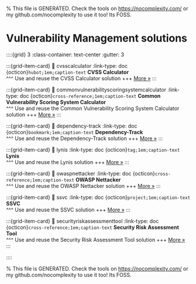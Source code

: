 
% This file is GENERATED. Check the tools on https://nocomplexity.com/ or my github.com/nocomplexity to use it too! Its FOSS. 

# Vulnerability Management solutions 
::::{grid} 3
:class-container: text-center
:gutter: 3 

:::{grid-item-card}
:link: cvsscalculator
:link-type: doc
{octicon}`hubot;1em;caption-text` **CVSS Calculator**        
^^^
Use and reuse the CVSS Calculator solution
+++
[More »](cvsscalculator)
:::

:::{grid-item-card}
:link: commonvulnerabilityscoringsystemcalculator
:link-type: doc
{octicon}`cross-reference;1em;caption-text` **Common Vulnerability Scoring System Calculator**        
^^^
Use and reuse the Common Vulnerability Scoring System Calculator solution
+++
[More »](commonvulnerabilityscoringsystemcalculator)
:::

:::{grid-item-card}
:link: dependency-track
:link-type: doc
{octicon}`bookmark;1em;caption-text` **Dependency-Track**        
^^^
Use and reuse the Dependency-Track solution
+++
[More »](dependency-track)
:::

:::{grid-item-card}
:link: lynis
:link-type: doc
{octicon}`tag;1em;caption-text` **Lynis**        
^^^
Use and reuse the Lynis solution
+++
[More »](lynis)
:::

:::{grid-item-card}
:link: owaspnettacker
:link-type: doc
{octicon}`cross-reference;1em;caption-text` **OWASP Nettacker**        
^^^
Use and reuse the OWASP Nettacker solution
+++
[More »](owaspnettacker)
:::

:::{grid-item-card}
:link: ssvc
:link-type: doc
{octicon}`project;1em;caption-text` **SSVC**        
^^^
Use and reuse the SSVC solution
+++
[More »](ssvc)
:::

:::{grid-item-card}
:link: securityriskassessmenttool
:link-type: doc
{octicon}`cross-reference;1em;caption-text` **Security Risk Assessment Tool**        
^^^
Use and reuse the Security Risk Assessment Tool solution
+++
[More »](securityriskassessmenttool)
:::

::::


% This file is GENERATED. Check the tools on https://nocomplexity.com/ or my github.com/nocomplexity to use it too! Its FOSS. 

